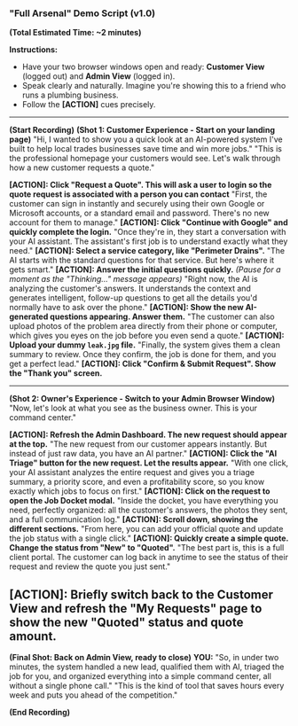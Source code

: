 ### **"Full Arsenal" Demo Script (v1.0)**

**(Total Estimated Time: ~2 minutes)**

**Instructions:**
*   Have your two browser windows open and ready: **Customer View** (logged out) and **Admin View** (logged in).
*   Speak clearly and naturally. Imagine you're showing this to a friend who runs a plumbing business.
*   Follow the **[ACTION]** cues precisely.
---
**(Start Recording)**
**(Shot 1: Customer Experience - Start on your landing page)**
"Hi, I wanted to show you a quick look at an AI-powered system I've built to help local trades businesses save time and win more jobs."
"This is the professional homepage your customers would see. Let's walk through how a new customer requests a quote."

**[ACTION]: Click "Request a Quote".  This will ask a user to login so the quote request is associated with a person you can contact**
"First, the customer can sign in instantly and securely using their own Google or Microsoft accounts, or a standard email and password. There's no new account for them to manage."
**[ACTION]: Click "Continue with Google" and quickly complete the login.**
"Once they're in, they start a conversation with your AI assistant. The assistant's first job is to understand exactly what they need."
**[ACTION]: Select a service category, like "Perimeter Drains".**
"The AI starts with the standard questions for that service. But here's where it gets smart."
**[ACTION]: Answer the initial questions quickly.**
*(Pause for a moment as the "Thinking..." message appears)*
"Right now, the AI is analyzing the customer's answers. It understands the context and generates intelligent, follow-up questions to get all the details you'd normally have to ask over the phone."
**[ACTION]: Show the new AI-generated questions appearing. Answer them.**
"The customer can also upload photos of the problem area directly from their phone or computer, which gives you eyes on the job before you even send a quote."
**[ACTION]: Upload your dummy `leak.jpg` file.**
"Finally, the system gives them a clean summary to review. Once they confirm, the job is done for them, and you get a perfect lead."
**[ACTION]: Click "Confirm & Submit Request". Show the "Thank you" screen.**

---
**(Shot 2: Owner's Experience - Switch to your Admin Browser Window)**
"Now, let's look at what you see as the business owner. This is your command center."

**[ACTION]: Refresh the Admin Dashboard. The new request should appear at the top.**
"The new request from our customer appears instantly. But instead of just raw data, you have an AI partner."
**[ACTION]: Click the "AI Triage" button for the new request. Let the results appear.**
"With one click, your AI assistant analyzes the entire request and gives you a triage summary, a priority score, and even a profitability score, so you know exactly which jobs to focus on first."
**[ACTION]: Click on the request to open the Job Docket modal.**
"Inside the docket, you have everything you need, perfectly organized: all the customer's answers, the photos they sent, and a full communication log."
**[ACTION]: Scroll down, showing the different sections.**
"From here, you can add your official quote and update the job status with a single click."
**[ACTION]: Quickly create a simple quote. Change the status from "New" to "Quoted".**
"The best part is, this is a full client portal. The customer can log back in anytime to see the status of their request and review the quote you just sent."

**[ACTION]: Briefly switch back to the Customer View and refresh the "My Requests" page to show the new "Quoted" status and quote amount.**
---

**(Final Shot: Back on Admin View, ready to close)**
**YOU:**
"So, in under two minutes, the system handled a new lead, qualified them with AI, triaged the job for you, and organized everything into a simple command center, all without a single phone call."
"This is the kind of tool that saves hours every week and puts you ahead of the competition."

**(End Recording)**